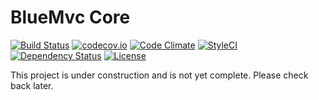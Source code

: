 # BlueMvc Core

[![Build Status](https://travis-ci.org/themichaelhall/bluemvc-core.svg?branch=master)](https://travis-ci.org/themichaelhall/bluemvc-core)
[![codecov.io](https://codecov.io/gh/themichaelhall/bluemvc-core/coverage.svg?branch=master)](https://codecov.io/gh/themichaelhall/bluemvc-core?branch=master)
[![Code Climate](https://codeclimate.com/github/themichaelhall/bluemvc-core/badges/gpa.svg)](https://codeclimate.com/github/themichaelhall/bluemvc-core)
[![StyleCI](https://styleci.io/repos/61732117/shield?style=flat)](https://styleci.io/repos/61732117)
[![Dependency Status](https://www.versioneye.com/user/projects/576bdfcacd6d5100372eab46/badge.svg?style=flat)](https://www.versioneye.com/user/projects/576bdfcacd6d5100372eab46)
[![License](https://poser.pugx.org/bluemvc/bluemvc-core/license)](https://packagist.org/packages/bluemvc/bluemvc-core)

This project is under construction and is not yet complete. Please check back later.

